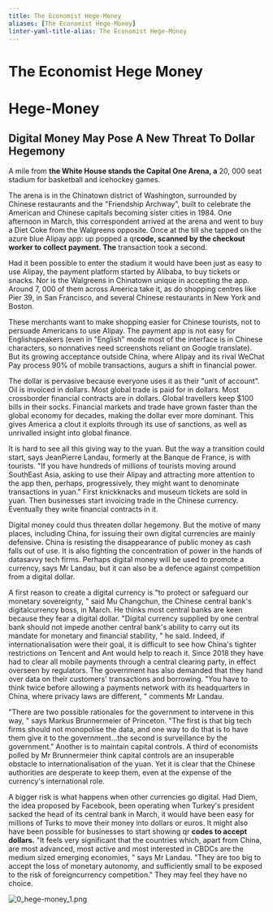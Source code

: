 ```yaml
---
title: The Economist Hege-Money
aliases: [The Economist Hege-Money]
linter-yaml-title-alias: The Economist Hege-Money
---
```

# The Economist Hege Money

# Hege-Money

## Digital Money May Pose A New Threat To Dollar Hegemony

A mile from **the White House stands the Capital One Arena,  a** 20, 000 seat stadium for basketball and icehockey games.

The arena is in the Chinatown district of Washington,  surrounded by Chinese restaurants and the "Friendship Archway",  built to celebrate the American and Chinese capitals becoming sister cities in 1984. One afternoon in March,  this correspondent arrived at the arena and went to buy a Diet Coke from the Walgreens opposite. Once at the till she tapped on the azure blue Alipay app: up popped a qr**code,  scanned by the checkout worker to collect payment. The** transaction took a second.

Had it been possible to enter the stadium it would have been just as easy to use Alipay,  the payment platform started by Alibaba,  to buy tickets or snacks. Nor is the Walgreens in Chinatown unique in accepting the app. Around 7, 000 of them across America take it,  as do shopping centres like Pier 39,  in San Francisco,  and several Chinese restaurants in New York and Boston.

These merchants want to make shopping easier for Chinese tourists,  not to persuade Americans to use Alipay. The payment app is not easy for Englishspeakers (even in "English" mode most of the interface is in Chinese characters,  so nonnatives need screenshots reliant on Google translate). But its growing acceptance outside China,  where Alipay and its rival WeChat Pay process 90% of mobile transactions,  augurs a shift in financial power.

The dollar is pervasive because everyone uses it as their "unit of account". Oil is invoiced in dollars. Most global trade is paid for in dollars. Most crossborder financial contracts are in dollars. Global travellers keep $100 bills in their socks. Financial markets and trade have grown faster than the global economy for decades,  making the dollar ever more dominant. This gives America a clout it exploits through its use of sanctions,  as well as unrivalled insight into global finance.

It is hard to see all this giving way to the yuan. But the way a transition could start,  says JeanPierre Landau,  formerly at the Banque de France,  is with tourists. "If you have hundreds of millions of tourists moving around SouthEast Asia,  asking to use their Alipay and attracting more attention to the app then,  perhaps,  progressively,  they might want to denominate transactions in yuan." First knickknacks and museum tickets are sold in yuan. Then businesses start invoicing trade in the Chinese currency. Eventually they write financial contracts in it.

Digital money could thus threaten dollar hegemony. But the motive of many places,  including China,  for issuing their own digital currencies are mainly defensive. China is resisting the disappearance of public money as cash falls out of use. It is also fighting the concentration of power in the hands of datasavvy tech firms. Perhaps digital money will be used to promote a currency,  says Mr Landau,  but it can also be a defence against competition from a digital dollar.

A first reason to create a digital currency is "to protect or safeguard our monetary sovereignty, " said Mu Changchun,  the Chinese central bank's digitalcurrency boss,  in March. He thinks most central banks are keen because they fear a digital dollar. "Digital currency supplied by one central bank should not impede another central bank's ability to carry out its mandate for monetary and financial stability, " he said.
Indeed,  if internationalisation were their goal,  it is difficult to see how China's tighter restrictions on Tencent and Ant would help to reach it. Since 2018 they have had to clear all mobile payments through a central clearing party,  in effect overseen by regulators. The government has also demanded that they hand over data on their customers' transactions and borrowing. "You have to think twice before allowing a payments network with its headquarters in China,  where privacy laws are different, " comments Mr Landau.

"There are two possible rationales for the government to intervene in this way, " says Markus Brunnermeier of Princeton. "The first is that big tech firms should not monopolise the data,  and one way to do that is to have them give it to the government…the second is surveillance by the government." Another is to maintain capital controls. A third of economists polled by Mr Brunnermeier think capital controls are an insuperable obstacle to internationalisation of the yuan. Yet it is clear that the Chinese authorities are desperate to keep them,  even at the expense of the currency's international role.

A bigger risk is what happens when other currencies go digital. Had Diem,  the idea proposed by Facebook,  been operating when Turkey's president sacked the head of its central bank in March,  it would have been easy for millions of Turks to move their money into dollars or euros. It might also have been possible for businesses to start showing qr **codes to accept dollars.** "It feels very significant that the countries which,  apart from China,  are most advanced,  most active and most interested in CBDCs are the medium sized emerging economies, " says Mr Landau. "They are too big to accept the loss of monetary autonomy,  and sufficiently small to be exposed to the risk of foreigncurrency competition." They may feel they have no choice.

![0_hege-money_1.png](0_hege-money_1.png)